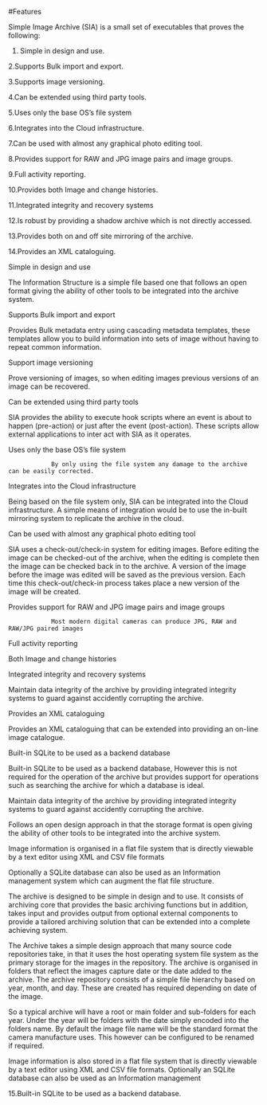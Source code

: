 #Features

Simple Image Archive (SIA) is a small set of executables that proves the following:

1. Simple in design and use.

2.Supports Bulk import and export.

3.Supports image versioning.

4.Can be extended using third party tools.

5.Uses only the base OS’s file system

6.Integrates into the Cloud infrastructure.
  
7.Can be used with almost any graphical photo editing tool.

8.Provides support for RAW and JPG image pairs and image groups.

9.Full activity reporting.

10.Provides both Image and change histories.

11.Integrated integrity and recovery systems

12.Is robust by providing a shadow archive which is not directly accessed.
 
13.Provides both on and off site mirroring of the archive.

14.Provides an XML cataloguing.

Simple in design and use

The Information Structure is a simple file based one that follows an open format giving the ability of other tools to be integrated into the archive system.

 

Supports Bulk import and export

Provides Bulk metadata entry using cascading metadata templates, these templates allow you to build information into sets of image without having to repeat common information.

Support image versioning

Prove versioning of images, so when editing images previous versions of an image can be recovered.  

Can be extended using third party tools

SIA provides the ability to execute hook scripts where an event is about to happen (pre-action) or just after the event (post-action). These scripts allow external applications to inter act with SIA as it operates.   

Uses only the base OS’s file system

                By only using the file system any damage to the archive can be easily corrected. 

Integrates into the Cloud infrastructure

Being based on the file system only, SIA can be integrated into the Cloud infrastructure. A simple means of integration would be to use the in-built mirroring system to replicate the archive in the cloud.   

Can be used with almost any graphical photo editing tool

SIA uses a check-out/check-in system for editing images. Before editing the image can be checked-out of the archive, when the editing is complete then the image can be checked back in to the archive. A version of the image before the image was edited will be saved as the previous version. Each time this check-out/check-in process takes place a new version of the image will be created.    

Provides support for RAW and JPG image pairs and image groups

                Most modern digital cameras can produce JPG, RAW and RAW/JPG paired images   

Full activity reporting

Both Image and change histories

Integrated integrity and recovery systems

Maintain data integrity of the archive by providing integrated integrity systems to guard against accidently corrupting the archive.  

 

Provides an XML cataloguing

Provides an XML cataloguing that can be extended into providing an on-line image catalogue.

 

Built-in SQLite to be used as a backend database

Built-in SQLite to be used as a backend database, However this is not required for the operation of the archive but provides support for operations such as searching the archive for which a database is ideal.  

 

Maintain data integrity of the archive by providing integrated integrity systems to guard against accidently corrupting the archive.  

Follows an open design approach in that the storage format is open giving the ability of other tools to be integrated into the archive system.

 Image information is organised in a flat file system that is directly viewable by a text editor using XML and CSV file formats

Optionally a SQLite database can also be used as an Information management system which can augment the flat file structure.

The archive is designed to be simple in design and to use. It consists of archiving core that provides the basic archiving functions but in addition, takes input and provides output from optional external components to provide a tailored archiving solution that can be extended into a complete achieving system.

The Archive takes a simple design approach that many source code repositories take, in that it uses the host operating system file system as the primary storage for the images in the repository. The archive is organised in folders that reflect the images capture date or the date added to the archive. The archive repository consists of a simple file hierarchy based on year, month, and day. These are created has required depending on date of the image.

So a typical archive will have a root or main folder and sub-folders for each year. Under the year will be folders with the date simply encoded into the folders name. By default the image file name will be the standard format the camera manufacture uses. This however can be configured to be renamed if required. 

Image information is also stored in a flat file system that is directly viewable by a text editor using XML and CSV file formats. Optionally an SQLite database can also be used as an Information management 

15.Built-in SQLite to be used as a backend database.
